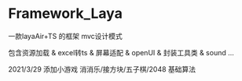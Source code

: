 # Framework_Laya
一款layaAir+TS 的框架  mvc设计模式

包含资源加载 & excel转ts & 屏幕适配 & openUI & 封装工具类 & sound ...

2021/3/29 添加小游戏 消消乐/接方块/五子棋/2048  基础算法



